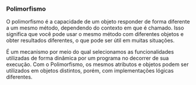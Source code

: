 ### Polimorfismo

O polimorfismo é a capacidade de um objeto responder de forma diferente a um mesmo método, dependendo do contexto em que é chamado. Isso significa que você pode usar o mesmo método com diferentes objetos e obter resultados diferentes, o que pode ser útil em muitas situações.

É um mecanismo por meio do qual selecionamos as funcionalidades utilizadas de forma dinâmica por um programa no decorrer de sua execução. Com o Polimorfismo, os mesmos atributos e objetos podem ser utilizados em objetos distintos, porém, com implementações lógicas diferentes.


